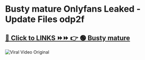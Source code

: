 
 # Busty mature Onlyfans Leaked - Update Files odp2f

## <h2><a href="https://clipsfans.com/Busty_mature&ref=git">🔗 Click to LINKS ⏩⏩ 👉 🟢 Busty mature </a></h2>

<a href="https://clipsfans.com/Busty_mature&ref=git" rel="nofollow" data-target="animated-image.originalLink"><img src="https://i.ibb.co.com/xMMVF88/686577567.gif" alt="Viral Video Original" style="max-width: 100%; display: inline-block;" data-target="animated-image.originalImage"></a>


